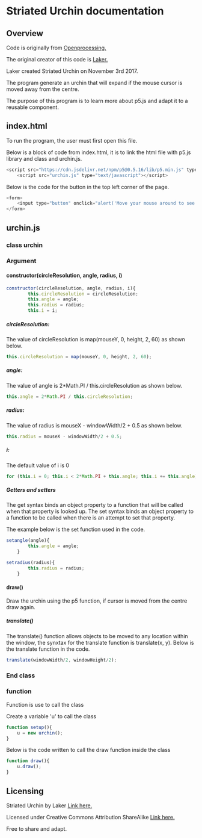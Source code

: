 # Striated Urchin documentation
## Overview

Code is originally from [Openprocessing.](https://www.openprocessing.org/sketch/470364)

The original creator of this code is [Laker.](https://www.openprocessing.org/user/102596)

Laker created Striated Urchin on November 3rd 2017.

The program generate an urchin that will expand if the mouse cursor is moved away from the centre.

The purpose of this program is to learn more about p5.js and adapt it to a reusable component.
## index.html
To run the program, the user must first open this file.

Below is a block of code from index.html, it is to link the html file with p5.js library and class and urchin.js.
```javascript
<script src="https://cdn.jsdelivr.net/npm/p5@0.5.16/lib/p5.min.js" type="text/javascript"></script>
    <script src="urchin.js" type="text/javascript"></script>
```

Below is the code for the button in the top left corner of the page.

```javascript
<form>
	<input type="button" onclick="alert('Move your mouse around to see the urchin grow!')" value="Click Me!">
</form>
```

## urchin.js 
### class urchin
### Argument
#### constructor(circleResolution, angle, radius, i)
```javascript
constructor(circleResolution, angle, radius, i){
		this.circleResolution = circleResolution;
		this.angle = angle;
		this.radius = radius;
		this.i = i;
```

##### circleResolution:
The value of circleResolution is map(mouseY, 0, height, 2, 60) as shown below.
```javascript
this.circleResolution = map(mouseY, 0, height, 2, 60);
```

##### angle:
The value of angle is 2*Math.PI / this.circleResolution as shown below.
```javascript
this.angle = 2*Math.PI / this.circleResolution;
```

##### radius:
The value of radius is mouseX - windowWidth/2 + 0.5 as shown below.
```javascript
this.radius = mouseX - windowWidth/2 + 0.5;
```

##### i:
The default value of i is 0 
```javascript
for (this.i = 0; this.i < 2*Math.PI + this.angle; this.i += this.angle)
```

##### Getters and setters
The get syntax binds an object property to a function that will be called when that property is looked up.
The set syntax binds an object property to a function to be called when there is an attempt to set that property.

The example below is the set function used in the code.
```javascript
setangle(angle){
		this.angle = angle;
	}

setradius(radius){
		this.radius = radius;
	}
```

#### draw()
Draw the urchin using the p5 function, if cursor is moved from the centre draw again.

##### translate()
The translate() function allows objects to be moved to any location within the window, the synxtax for the translate function is translate(x, y).
Below is the translate function in the code.
```javascript
translate(windowWidth/2, windowHeight/2);
```

### End class

### function 
Function is use to call the class

Create a variable 'u' to call the class
```javascript
function setup(){
	u = new urchin();
}
```

Below is the code written to call the draw function inside the class
```javascript
function draw(){
	u.draw();
}
```

## Licensing
Striated Urchin by Laker [Link here.](https://www.openprocessing.org/sketch/470364)

Licensed under Creative Commons Attribution ShareAlike [Link here.](https://creativecommons.org/licenses/by-sa/3.0/)

Free to share and adapt.
